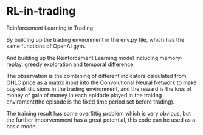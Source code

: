 # RL-in-trading
Reinforcement Learning in Trading

By building up the trading environment in the env.py file, which has the same functions of OpenAI gym.

And building up the Reinforcement Learning model including memory-replay, greedy exploration and temporal difference.

The observation is the combining of different indicators calculated from OHLC price as a matrix input into the Convolutional
Neural Network to make buy-sell dicisions in the trading environment, and the reward is the loss of money of gain of money in
each epidode played in the traidng enviroment(the episode is the fixed time period set before trading).

The training result has some overfittig problem which is very obvious, but the further imporvemment has a great potential, this
code can be used as a basic model.
